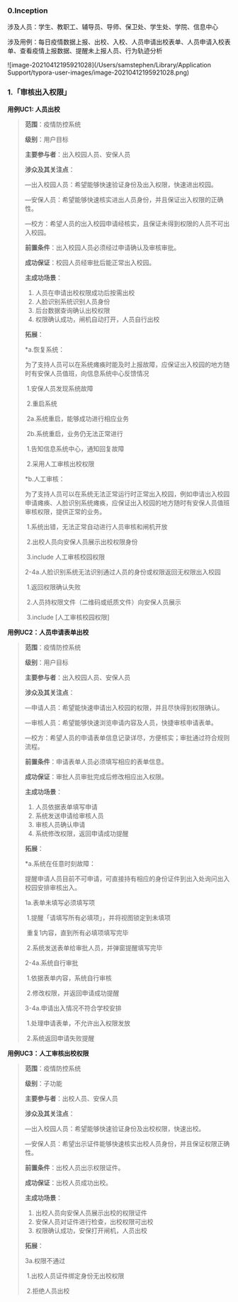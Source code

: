 ### 0.Inception

涉及人员：学生、教职工、辅导员、导师、保卫处、学生处、学院、信息中心

涉及用例：每日疫情数据上报、出校、入校、人员申请出校表单、人员申请入校表单、查看疫情上报数据、提醒未上报人员、行为轨迹分析

![image-20210412195921028](/Users/samstephen/Library/Application Support/typora-user-images/image-20210412195921028.png)

### 1.「审核出入权限」

**用例UC1: 人员出校**

> **范围**：疫情防控系统
>
> **级别**：用户目标
>
> **主要参与者**：出入校园人员、安保人员
>
> **涉众及其关注点**：
>
> —出入校园人员：希望能够快速验证身份及出入权限，快速进出校园。
>
> —安保人员：希望能够快速核实进出人员身份，并且保证出入权限的正确性。
>
> —校方：希望人员的出入校园申请经核实，且保证未得到权限的人员不可出入校园。
>
> **前置条件**：出入校园人员必须经过申请确认及审核审批。
>
> **成功保证**：校园人员经审批后能正常出入校园。
>
> **主成功场景**：
>
> 1. 人员在申请出校权限成功后按需出校
> 2. 人脸识别系统识别人员身份
> 3. 后台数据查询确认出校权限
> 4. 权限确认成功，闸机自动打开，人员自行出校
>
> **拓展**：
>
> *a.恢复系统：
>
> ​	为了支持人员可以在系统瘫痪时能及时上报故障，应保证出入校园的地方随时有安保人员值班，向信息系统中心反馈情况
>
> ​	1.安保人员发现系统故障
>
> ​	2.重启系统
>
> ​		2a.系统重启，能够成功进行相应业务
>
> ​		2b.系统重启，业务仍无法正常进行
>
> ​			1.告知信息系统中心，通知回复故障
>
> ​			2.采用人工审核出校权限
>
> *b.人工审核：
>
> ​	为了支持人员可以在系统无法正常运行时正常出入校园，例如申请出入校园申请瘫痪、人脸识别系统瘫痪，应保证出入校园的地方随时有安保人员值班审核权限，提供正常的业务。
>
> ​	1.系统出错，无法正常自动进行人员审核和闸机开放
>
> ​	2.出校人员向安保人员展示出校权限身份
>
> ​	3.include 人工审核校园权限
>
> 2-4a.人脸识别系统无法识别通过人员的身份或权限返回无权限出入校园
>
> ​	1.返回权限确认失败
>
> ​	2.人员持权限文件（二维码或纸质文件）向安保人员展示
>
> ​	3.include [人工审核校园权限]

**用例UC2：人员申请表单出校**

> **范围**：疫情防控系统
>
> **级别**：用户目标
>
> **主要参与者**：出入校园人员、安保人员
>
> **涉众及其关注点**：
>
> —申请人员：希望能快速申请出入校园的权限，并且尽快得到权限确认。
>
> —审核人员：希望能够快速浏览申请内容及人员，快捷审核申请表单。
>
> —校方：希望人员的申请表单信息记录详尽，方便核实；审批通过符合规则流程。
>
> **前置条件**：申请表单人员必须填写相应的表单信息。
>
> **成功保证**：审批人员审批完成后修改相应出入权限。
>
> **主成功场景**：
>
> 1. 人员依据表单填写申请
> 2. 系统发送申请给审核人员
> 3. 审核人员确认申请
> 4. 系统修改权限，返回申请成功提醒
>
> **拓展**：
>
> *a.系统在任意时刻故障：
>
> ​	提醒申请人员目前不可申请，可直接持有相应的身份证件到出入处询问出入校园安排审核出入。
>
> 1a.表单未填写必须填写项
>
> ​	1.提醒「请填写所有必填项」，并将视图锁定到未填项
>
> ​	重复1内容，直到所有必填项填写完毕
>
> ​	2.系统发送表单给审批人员，并弹窗提醒填写完毕
>
> 2-4a.系统自行审批
>
> ​	1.依据表单内容，系统自行审核
>
> ​	2.修改权限，并返回申请成功提醒
>
> 3-4a.申请出入情况不符合学校安排
>
> ​	1.处理申请表单，不允许出入权限发放
>
> ​	2.系统返回申请失败提醒

**用例UC3：人工审核出校权限**

> **范围**：疫情防控系统
>
> **级别**：子功能
>
> **主要参与者**：出校人员、安保人员
>
> **涉众及其关注点**：
>
> —出入校园人员：希望能够快速验证身份及出校权限，快速出校。
>
> —安保人员：希望出示证件能够快速核实出校人员身份，并且保证权限正确性。
>
> **前置条件**：出校人员出示权限证件。
>
> **成功保证**：出校人员成功出校。
>
> **主成功场景**：
>
> 1. 出校人员向安保人员展示出校的权限证件
> 2. 安保人员对证件进行检查，出校权限可出校
> 3. 权限确认成功，安保打开闸机，人员出校
>
> **拓展**：
>
> 3a.权限不通过
>
> ​	1.出校人员证件绑定身份无出校权限
>
> ​	2.拒绝人员出校